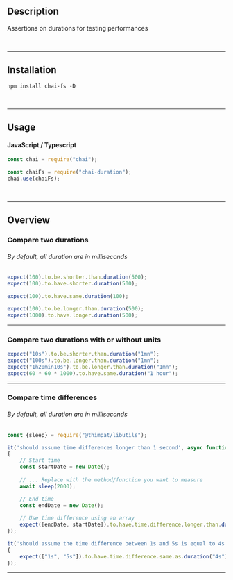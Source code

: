 
## Description

Assertions on durations for testing performances

<br/>

---



## Installation

```shell
npm install chai-fs -D
```

<br/>

---

## Usage
#### JavaScript / Typescript

```javascript
const chai = require("chai");

const chaiFs = require("chai-duration");
chai.use(chaiFs);
```

<br/>


---

## Overview

### Compare two durations

###### By default, all duration are in milliseconds

```javascript
expect(100).to.be.shorter.than.duration(500);
expect(100).to.have.shorter.duration(500);

expect(100).to.have.same.duration(100);

expect(100).to.be.longer.than.duration(500);
expect(1000).to.have.longer.duration(500);
```

---


### Compare two durations with or without units

```javascript
expect("10s").to.be.shorter.than.duration("1mn");
expect("100s").to.be.longer.than.duration("1mn");
expect("1h20min10s").to.be.longer.than.duration("1mn");
expect(60 * 60 * 1000).to.have.same.duration("1 hour");
```

---



### Compare time differences

###### By default, all duration are in milliseconds

```javascript
const {sleep} = require("@thimpat/libutils");

it('should assume time differences longer than 1 second', async function ()
{
    // Start time
    const startDate = new Date();
    
    // ... Replace with the method/function you want to measure
    await sleep(2000);

    // End time
    const endDate = new Date();
    
    // Use time difference using an array
    expect([endDate, startDate]).to.have.time.difference.longer.than.duration(10);
});
```



```javascript
it('should assume the time difference between 1s and 5s is equal to 4s', async function ()
{
    expect(["1s", "5s"]).to.have.time.difference.same.as.duration("4s");
});

```

---



